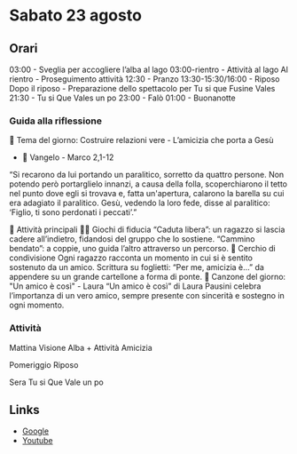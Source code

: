 # Sabato 23 agosto

## Orari

03:00 - Sveglia per accogliere l’alba al lago
03:00-rientro - Attività al lago
Al rientro - Proseguimento attività
12:30 - Pranzo
13:30-15:30/16:00 - Riposo
Dopo il riposo - Preparazione dello spettacolo per Tu si que Fusine Vales
21:30 - Tu si Que Vales un po
23:00 - Falò
01:00 - Buonanotte

### Guida alla riflessione

🌟 Tema del giorno:
Costruire relazioni vere - L’amicizia che porta a Gesù

- 📖 Vangelo - Marco 2,1-12

“Si recarono da lui portando un paralitico, sorretto da quattro persone. Non potendo però portarglielo innanzi, a causa della folla, scoperchiarono il tetto nel punto dove egli si trovava e, fatta un'apertura, calarono la barella su cui era adagiato il paralitico. Gesù, vedendo la loro fede, disse al paralitico: ‘Figlio, ti sono perdonati i peccati’.”

🤝 Attività principali
🧗‍♀️ Giochi di fiducia
“Caduta libera”: un ragazzo si lascia cadere all’indietro, fidandosi del gruppo che lo sostiene.
“Cammino bendato”: a coppie, uno guida l’altro attraverso un percorso.
💬 Cerchio di condivisione
Ogni ragazzo racconta un momento in cui si è sentito sostenuto da un amico.
Scrittura su foglietti: “Per me, amicizia è…” da appendere su un grande cartellone a forma di ponte.
🎵 Canzone del giorno:
"Un amico è così" - Laura
“Un amico è così” di Laura Pausini celebra l’importanza di un vero amico, sempre presente con sincerità e sostegno in ogni momento.

### Attività

Mattina
Visione Alba + Attività Amicizia

Pomeriggio
Riposo

Sera
Tu si Que Vale un po

## Links
- [Google](https://www.google.com)
- [Youtube](https://www.youtube.com)